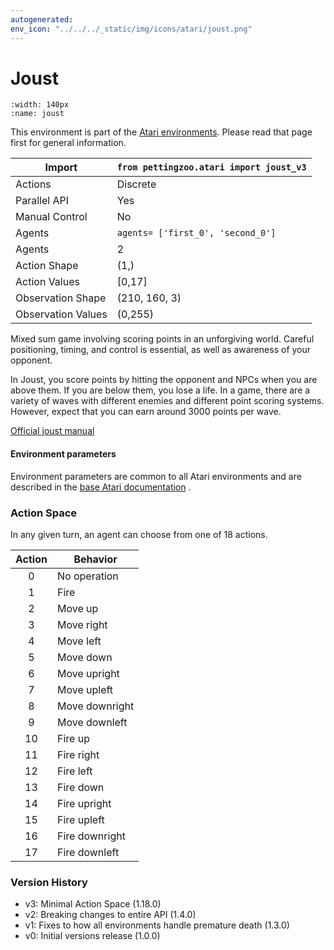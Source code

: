 ```yaml
---
autogenerated:
env_icon: "../../../_static/img/icons/atari/joust.png"
---
```


# Joust

```{figure} atari_joust.gif
:width: 140px
:name: joust
```

This environment is part of the <a href='..'>Atari environments</a>. Please read that page first for general information.

| Import               | `from pettingzoo.atari import joust_v3` |
|----------------------|-----------------------------------------|
| Actions              | Discrete                                |
| Parallel API         | Yes                                     |
| Manual Control       | No                                      |
| Agents               | `agents= ['first_0', 'second_0']`       |
| Agents               | 2                                       |
| Action Shape         | (1,)                                    |
| Action Values        | [0,17]                                  |
| Observation Shape    | (210, 160, 3)                           |
| Observation Values   | (0,255)                                 |


Mixed sum game involving scoring points in an unforgiving world. Careful positioning, timing,
and control is essential, as well as awareness of your opponent.

In Joust, you score points by hitting the opponent and NPCs when
you are above them. If you are below them, you lose a life.
In a game, there are a variety of waves with different enemies
and different point scoring systems. However, expect that you can earn
around 3000 points per wave.

[Official joust manual](https://atariage.com/manual_html_page.php?SoftwareLabelID=253)

#### Environment parameters

Environment parameters are common to all Atari environments and are described in the [base Atari documentation](../atari) .

### Action Space

In any given turn, an agent can choose from one of 18 actions.

| Action    | Behavior  |
|:---------:|-----------|
| 0         | No operation |
| 1         | Fire |
| 2         | Move up |
| 3         | Move right |
| 4         | Move left |
| 5         | Move down |
| 6         | Move upright |
| 7         | Move upleft |
| 8         | Move downright |
| 9         | Move downleft |
| 10        | Fire up |
| 11        | Fire right |
| 12        | Fire left |
| 13        | Fire down |
| 14        | Fire upright |
| 15        | Fire upleft |
| 16        | Fire downright |
| 17        | Fire downleft |

### Version History

* v3: Minimal Action Space (1.18.0)
* v2: Breaking changes to entire API (1.4.0)
* v1: Fixes to how all environments handle premature death (1.3.0)
* v0: Initial versions release (1.0.0)


